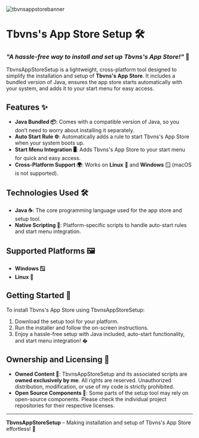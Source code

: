 ![tbvnsappstorebanner](https://github.com/user-attachments/assets/7d3695ec-6a12-472f-b45f-5f37f694f69e)
# Tbvns's App Store Setup 🛠️

### *"A hassle-free way to install and set up Tbvns's App Store!"* 🚀  

TbvnsAppStoreSetup is a lightweight, cross-platform tool designed to simplify the installation and setup of **Tbvns's App Store**. It includes a bundled version of Java, ensures the app store starts automatically with your system, and adds it to your start menu for easy access.  

## Features ✨
- **Java Bundled 📦**: Comes with a compatible version of Java, so you don’t need to worry about installing it separately.
- **Auto Start Rule ⚙️**: Automatically adds a rule to start Tbvns's App Store when your system boots up.
- **Start Menu Integration 🖥️**: Adds Tbvns's App Store to your start menu for quick and easy access.
- **Cross-Platform Support 🌍**: Works on **Linux** 🐧 and **Windows** 🪟 (macOS is not supported).

## Technologies Used 🛠️
- **Java ☕**: The core programming language used for the app store and setup tool.
- **Native Scripting 📜**: Platform-specific scripts to handle auto-start rules and start menu integration.

## Supported Platforms 🖼️
- **Windows 🪟**
- **Linux 🐧**

## Getting Started 🚀
To install Tbvns's App Store using TbvnsAppStoreSetup:
1. Download the setup tool for your platform.
2. Run the installer and follow the on-screen instructions.
3. Enjoy a hassle-free setup with Java included, auto-start functionality, and start menu integration! �

## Ownership and Licensing 📜
- **Owned Content 🔐**: TbvnsAppStoreSetup and its associated scripts are **owned exclusively by me**. All rights are reserved. Unauthorized distribution, modification, or use of my code is strictly prohibited.
- **Open Source Components 📂**: Some parts of the setup tool may rely on open-source components. Please check the individual project repositories for their respective licenses.

---

**TbvnsAppStoreSetup** – Making installation and setup of Tbvns's App Store effortless! 🌟
